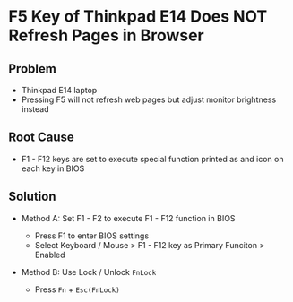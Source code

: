 # F5 Key of Thinkpad E14 Does NOT Refresh Pages in Browser

## Problem
* Thinkpad E14 laptop
* Pressing F5 will not refresh web pages but adjust monitor brightness instead

## Root Cause
* F1 - F12 keys are set to execute special function printed as and icon on each key in BIOS

## Solution
* Method A: Set F1 - F2 to execute F1 - F12 function in BIOS

  * Press F1 to enter BIOS settings
  * Select Keyboard / Mouse > F1 - F12 key as Primary Funciton > Enabled

* Method B: Use Lock / Unlock `FnLock`

  * Press `Fn` + `Esc(FnLock)`

